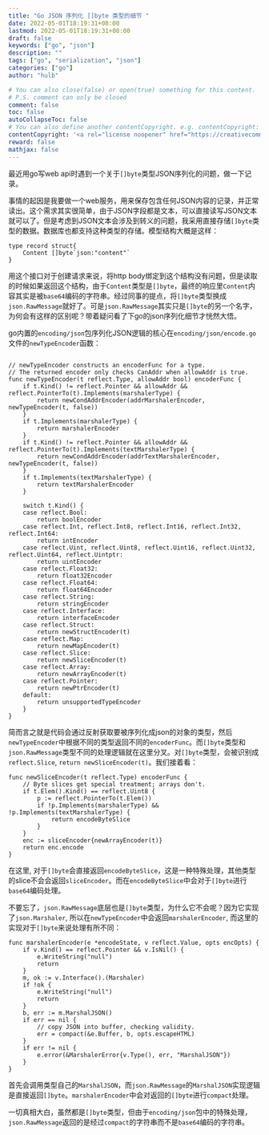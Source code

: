 ```yaml
---
title: "Go JSON 序列化 []byte 类型的细节 "
date: 2022-05-01T18:19:31+08:00
lastmod: 2022-05-01T18:19:31+08:00
draft: false
keywords: ["go", "json"]
description: ""
tags: ["go", "serialization", "json"]
categories: ["go"]
author: "hulb"

# You can also close(false) or open(true) something for this content.
# P.S. comment can only be closed
comment: false
toc: false
autoCollapseToc: false
# You can also define another contentCopyright. e.g. contentCopyright: "This is another copyright."
contentCopyright: '<a rel="license noopener" href="https://creativecommons.org/licenses/by-nc-nd/4.0/" target="_blank">CC BY-NC-ND 4.0</a>'
reward: false
mathjax: false
---
```

最近用go写web api时遇到一个关于`[]byte`类型JSON序列化的问题，做一下记录。
<!--more-->

事情的起因是我要做一个web服务，用来保存包含任何JSON内容的记录，并正常读出。这个需求其实很简单，由于JSON字段都是文本，可以直接读写JSON文本就可以了。但是考虑到JSON文本会涉及到转义的问题，我采用直接存储`[]byte`类型的数据。数据库也都支持这种类型的存储。模型结构大概是这样：
```
type record struct{
    Content []byte`json:"content"`
}
```
用这个接口对于创建请求来说，将http body绑定到这个结构没有问题，但是读取的时候如果返回这个结构，由于`Content`类型是`[]byte`，最终的响应里`Content`内容其实是被`base64`编码的字符串。经过同事的提点，将`[]byte`类型换成`json.RawMessage`就好了。可是`json.RawMessage`其实只是`[]byte`的另一个名字，为何会有这样的区别呢？带着疑问看了下go的json序列化细节才恍然大悟。

go内置的`encoding/json`包序列化JSON逻辑的核心在`encoding/json/encode.go`文件的`newTypeEncoder`函数：
```

// newTypeEncoder constructs an encoderFunc for a type.
// The returned encoder only checks CanAddr when allowAddr is true.
func newTypeEncoder(t reflect.Type, allowAddr bool) encoderFunc {
	if t.Kind() != reflect.Pointer && allowAddr && reflect.PointerTo(t).Implements(marshalerType) {
		return newCondAddrEncoder(addrMarshalerEncoder, newTypeEncoder(t, false))
	}
	if t.Implements(marshalerType) {
		return marshalerEncoder
	}
	if t.Kind() != reflect.Pointer && allowAddr && reflect.PointerTo(t).Implements(textMarshalerType) {
		return newCondAddrEncoder(addrTextMarshalerEncoder, newTypeEncoder(t, false))
	}
	if t.Implements(textMarshalerType) {
		return textMarshalerEncoder
	}

	switch t.Kind() {
	case reflect.Bool:
		return boolEncoder
	case reflect.Int, reflect.Int8, reflect.Int16, reflect.Int32, reflect.Int64:
		return intEncoder
	case reflect.Uint, reflect.Uint8, reflect.Uint16, reflect.Uint32, reflect.Uint64, reflect.Uintptr:
		return uintEncoder
	case reflect.Float32:
		return float32Encoder
	case reflect.Float64:
		return float64Encoder
	case reflect.String:
		return stringEncoder
	case reflect.Interface:
		return interfaceEncoder
	case reflect.Struct:
		return newStructEncoder(t)
	case reflect.Map:
		return newMapEncoder(t)
	case reflect.Slice:
		return newSliceEncoder(t)
	case reflect.Array:
		return newArrayEncoder(t)
	case reflect.Pointer:
		return newPtrEncoder(t)
	default:
		return unsupportedTypeEncoder
	}
}
```
简而言之就是代码会通过反射获取要被序列化成json的对象的类型，然后`newTypeEncoder`中根据不同的类型返回不同的`encoderFunc`。而`[]byte`类型和`json.RawMessage`类型不同的处理逻辑就在这里分叉。对`[]byte`类型，会被识别成`reflect.Slice`, `return newSliceEncoder(t)`。我们接着看：

```
func newSliceEncoder(t reflect.Type) encoderFunc {
	// Byte slices get special treatment; arrays don't.
	if t.Elem().Kind() == reflect.Uint8 {
		p := reflect.PointerTo(t.Elem())
		if !p.Implements(marshalerType) && !p.Implements(textMarshalerType) {
			return encodeByteSlice
		}
	}
	enc := sliceEncoder{newArrayEncoder(t)}
	return enc.encode
}
```
在这里, 对于`[]byte`会直接返回`encodeByteSlice`，这是一种特殊处理，其他类型的slice不会会返回`sliceEncoder`。而在`encodeByteSlice`中会对于`[]byte`进行`base64`编码处理。

不要忘了，`json.RawMessage`底层也是`[]byte`类型，为什么它不会呢？因为它实现了`json.Marshaler`, 所以在`newTypeEncoder`中会返回`marshalerEncoder`, 而这里的实现对于`[]byte`来说处理有所不同：
```
func marshalerEncoder(e *encodeState, v reflect.Value, opts encOpts) {
	if v.Kind() == reflect.Pointer && v.IsNil() {
		e.WriteString("null")
		return
	}
	m, ok := v.Interface().(Marshaler)
	if !ok {
		e.WriteString("null")
		return
	}
	b, err := m.MarshalJSON()
	if err == nil {
		// copy JSON into buffer, checking validity.
		err = compact(&e.Buffer, b, opts.escapeHTML)
	}
	if err != nil {
		e.error(&MarshalerError{v.Type(), err, "MarshalJSON"})
	}
}
```
首先会调用类型自己的`MarshalJSON`，而`json.RawMessage`的`MarshalJSON`实现逻辑是直接返回`[]byte`。`marshalerEncoder`中会对返回的`[]byte`进行`compact`处理。

一切真相大白，虽然都是`[]byte`类型，但由于`encoding/json`包中的特殊处理，`json.RawMessage`返回的是经过`compact`的字符串而不是`base64`编码的字符串。

